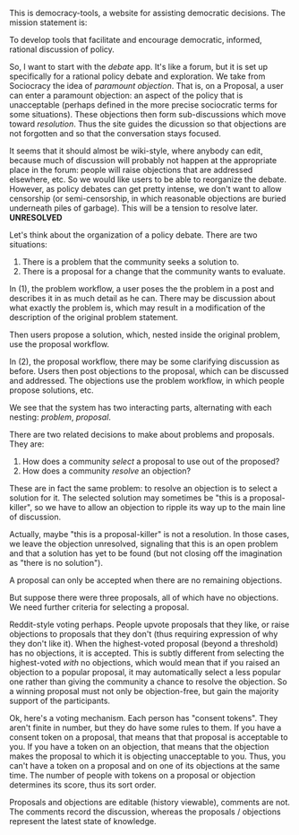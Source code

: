 This is democracy-tools, a website for assisting democratic decisions.  The
mission statement is:

To develop tools that facilitate and encourage democratic, informed, rational
discussion of policy.

So, I want to start with the _debate_ app. It's like a forum, but it is set up
specifically for a rational policy debate and exploration.  We take from
Sociocracy the idea of _paramount objection_. That is, on a Proposal, a user can
enter a paramount objection: an aspect of the policy that is unacceptable
(perhaps defined in the more precise sociocratic terms for some situations).
These objections then form sub-discussions which move toward _resolution_.
Thus the site guides the dicussion so that objections are not forgotten and so
that the conversation stays focused.

It seems that it should almost be wiki-style, where anybody can edit, because
much of discussion will probably not happen at the appropriate place in the
forum: people will raise objections that are addressed elsewhere, etc. So we
would like users to be able to reorganize the debate.  However, as policy
debates can get pretty intense, we don't want to allow censorship (or
semi-censorship, in which reasonable objections are buried underneath piles of
garbage).  This will be a tension to resolve later.  **UNRESOLVED**

Let's think about the organization of a policy debate.  There are two
situations:

1. There is a problem that the community seeks a solution to.
2. There is a proposal for a change that the community wants to evaluate.

In (1), the problem workflow, a user poses the the problem in a post and
describes it in as much detail as he can.  There may be discussion about what
exactly the problem is, which may result in a modification of the description of
the original problem statement. 

Then users propose a solution, which, nested inside the original problem, use
the proposal workflow.

In (2), the proposal workflow, there may be some clarifying discussion as
before.  Users then post objections to the proposal, which can be discussed and
addressed.  The objections use the problem workflow, in which people propose
solutions, etc.

We see that the system has two interacting parts, alternating with each nesting:
*problem*, *proposal*.

There are two related decisions to make about problems and proposals.  They are:

1. How does a community *select* a proposal to use out of the proposed?
2. How does a community *resolve* an objection?

These are in fact the same problem: to resolve an objection is to select a
solution for it.  The selected solution may sometimes be "this is a
proposal-killer", so we have to allow an objection to ripple its way up to the
main line of discussion.

Actually, maybe "this is a proposal-killer" is not a resolution.  In those
cases, we leave the objection unresolved, signaling that this is an open problem
and that a solution has yet to be found (but not closing off the imagination as
"there is no solution").

A proposal can only be accepted when there are no remaining objections.

But suppose there were three proposals, all of which have no objections. We need
further criteria for selecting a proposal.

Reddit-style voting perhaps. People upvote proposals that they like, or raise
objections to proposals that they don't (thus requiring expression of why they
don't like it). When the highest-voted proposal (beyond a threshold) has no
objections, it is accepted.  This is subtly different from selecting the
highest-voted *with* no objections, which would mean that if you raised an
objection to a popular proposal, it may automatically select a less popular one
rather than giving the community a chance to resolve the objection. So a winning
proposal must not only be objection-free, but gain the majority support of the
participants.

Ok, here's a voting mechanism.  Each person has "consent tokens".  They aren't
finite in number, but they do have some rules to them.  If you have a consent
token on a proposal, that means that that proposal is acceptable to you. If you
have a token on an objection, that means that the objection makes the proposal
to which it is objecting unacceptable to you.  Thus, you can't have a token on a
proposal and on one of its objections at the same time.  The number of people
with tokens on a proposal or objection determines its score, thus its sort
order.

Proposals and objections are editable (history viewable), comments are not.  The
comments record the discussion, whereas the proposals / objections represent the
latest state of knowledge.

<!-- vim: tw=80 : 
-->
